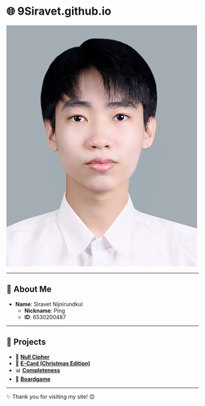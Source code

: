 # 🌐 **9Siravet.github.io**  

![Profile Picture](Mypic/siravet.jpg)  

---

## 👤 **About Me**  
- **Name**: Siravet Nijnirundkul  
  - **Nickname**: Ping  
  - **ID**: 6530200487  

---

## 🌟 **Projects**  
- 🔑 [**Null Cipher**](null-cipher)  
- 🎄 [**E-Card (Christmas Edition)**](e-card_christmas)  
- 📊 [**Completeness**](completeness)  
- 🎲 [**Boardgame**](boardgame)  

---

✨ Thank you for visiting my site! 😊  
